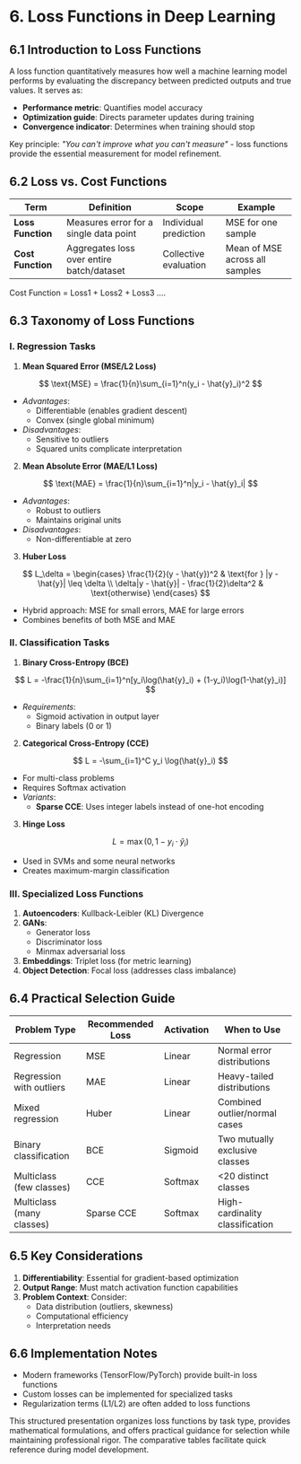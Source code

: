 # **6. Loss Functions in Deep Learning**

## **6.1 Introduction to Loss Functions**
A loss function quantitatively measures how well a machine learning model performs by evaluating the discrepancy between predicted outputs and true values. It serves as:
- **Performance metric**: Quantifies model accuracy
- **Optimization guide**: Directs parameter updates during training
- **Convergence indicator**: Determines when training should stop

Key principle: *"You can't improve what you can't measure"* - loss functions provide the essential measurement for model refinement.

## **6.2 Loss vs. Cost Functions**
| **Term**         | **Definition** | **Scope** | **Example** |
|------------------|--------------|----------|------------|
| **Loss Function** | Measures error for a single data point | Individual prediction | MSE for one sample |
| **Cost Function** | Aggregates loss over entire batch/dataset | Collective evaluation | Mean of MSE across all samples |

Cost Function = Loss1 + Loss2 + Loss3 ....

## **6.3 Taxonomy of Loss Functions**

### **I. Regression Tasks**
1. **Mean Squared Error (MSE/L2 Loss)**

$$
   \text{MSE} = \frac{1}{n}\sum_{i=1}^n(y_i - \hat{y}_i)^2
$$

   - *Advantages*:
     - Differentiable (enables gradient descent)
     - Convex (single global minimum)
   - *Disadvantages*:
     - Sensitive to outliers
     - Squared units complicate interpretation

2. **Mean Absolute Error (MAE/L1 Loss)**

$$
   \text{MAE} = \frac{1}{n}\sum_{i=1}^n|y_i - \hat{y}_i|
$$

   - *Advantages*:
     - Robust to outliers
     - Maintains original units
   - *Disadvantages*:
     - Non-differentiable at zero

3. **Huber Loss**

$$
   L_\delta = \begin{cases} 
   \frac{1}{2}(y - \hat{y})^2 & \text{for } |y - \hat{y}| \leq \delta \\
   \delta|y - \hat{y}| - \frac{1}{2}\delta^2 & \text{otherwise}
   \end{cases}
$$

   - Hybrid approach: MSE for small errors, MAE for large errors
   - Combines benefits of both MSE and MAE

### **II. Classification Tasks**
1. **Binary Cross-Entropy (BCE)**
   
$$
   L = -\frac{1}{n}\sum_{i=1}^n[y_i\log(\hat{y}_i) + (1-y_i)\log(1-\hat{y}_i)]
$$

   - *Requirements*:
     - Sigmoid activation in output layer
     - Binary labels (0 or 1)

2. **Categorical Cross-Entropy (CCE)**

$$
   L = -\sum_{i=1}^C y_i \log(\hat{y}_i)
$$

   - For multi-class problems
   - Requires Softmax activation
   - *Variants*:
     - **Sparse CCE**: Uses integer labels instead of one-hot encoding

3. **Hinge Loss**

$$
   L = \max(0, 1 - y_i\cdot \hat{y}_i)
$$

   - Used in SVMs and some neural networks
   - Creates maximum-margin classification

### **III. Specialized Loss Functions**
1. **Autoencoders**: Kullback-Leibler (KL) Divergence
2. **GANs**:
   - Generator loss
   - Discriminator loss
   - Minmax adversarial loss
3. **Embeddings**: Triplet loss (for metric learning)
4. **Object Detection**: Focal loss (addresses class imbalance)

## **6.4 Practical Selection Guide**

| **Problem Type** | **Recommended Loss** | **Activation** | **When to Use** |
|----------------|---------------------|---------------|----------------|
| Regression | MSE | Linear | Normal error distributions |
| Regression with outliers | MAE | Linear | Heavy-tailed distributions |
| Mixed regression | Huber | Linear | Combined outlier/normal cases |
| Binary classification | BCE | Sigmoid | Two mutually exclusive classes |
| Multiclass (few classes) | CCE | Softmax | <20 distinct classes |
| Multiclass (many classes) | Sparse CCE | Softmax | High-cardinality classification |

## **6.5 Key Considerations**
1. **Differentiability**: Essential for gradient-based optimization
2. **Output Range**: Must match activation function capabilities
3. **Problem Context**: Consider:
   - Data distribution (outliers, skewness)
   - Computational efficiency
   - Interpretation needs

## **6.6 Implementation Notes**
- Modern frameworks (TensorFlow/PyTorch) provide built-in loss functions
- Custom losses can be implemented for specialized tasks
- Regularization terms (L1/L2) are often added to loss functions

This structured presentation organizes loss functions by task type, provides mathematical formulations, and offers practical guidance for selection while maintaining professional rigor. The comparative tables facilitate quick reference during model development.
